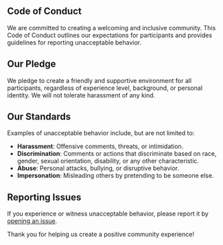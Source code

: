 ## Code of Conduct
We are committed to creating a welcoming and inclusive community. This Code of Conduct outlines our expectations for participants and provides guidelines for reporting unacceptable behavior.

## Our Pledge

We pledge to create a friendly and supportive environment for all participants, regardless of experience level, background, or personal identity. We will not tolerate harassment of any kind.

## Our Standards

Examples of unacceptable behavior include, but are not limited to:

- **Harassment**: Offensive comments, threats, or intimidation.
- **Discrimination**: Comments or actions that discriminate based on race, gender, sexual orientation, disability, or any other characteristic.
- **Abuse**: Personal attacks, bullying, or disruptive behavior.
- **Impersonation**: Misleading others by pretending to be someone else.

## Reporting Issues

If you experience or witness unacceptable behavior, please report it by [opening an issue](https://github.com/dikshantrajput/easyRls/issues).


Thank you for helping us create a positive community experience!
